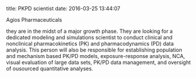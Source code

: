 title: PKPD scientist
date: 2016-03-25 13:44:07

Agios Pharmaceuticals
 
 
 they are in the midst of a major growth phase. They are looking for a dedicated modeling and simulations scientist to conduct clinical and nonclinical pharmacokinetics (PK) and pharmacodynamics (PD) data analysis. This person will also be responsible for establishing population and mechanism based PK/PD models, exposure-response analysis, NCA, visual evaluation of large data sets, PK/PD data management, and oversight of ousourced quantitative analyses.